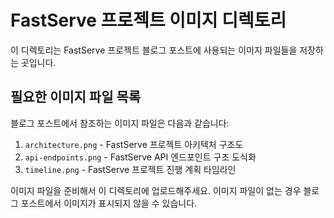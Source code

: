 # FastServe 프로젝트 이미지 디렉토리

이 디렉토리는 FastServe 프로젝트 블로그 포스트에 사용되는 이미지 파일들을 저장하는 곳입니다.

## 필요한 이미지 파일 목록

블로그 포스트에서 참조하는 이미지 파일은 다음과 같습니다:

1. `architecture.png` - FastServe 프로젝트 아키텍처 구조도
2. `api-endpoints.png` - FastServe API 엔드포인트 구조 도식화
3. `timeline.png` - FastServe 프로젝트 진행 계획 타임라인

이미지 파일을 준비해서 이 디렉토리에 업로드해주세요. 이미지 파일이 없는 경우 블로그 포스트에서 이미지가 표시되지 않을 수 있습니다. 